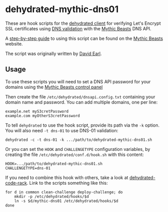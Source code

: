 dehydrated-mythic-dns01
=======================

These are hook scripts for the [dehydrated client](https://github.com/lukas2511/dehydrated)
for verifying Let's Encrypt SSL certificates using 
[DNS validation](https://letsencrypt.github.io/acme-spec/#rfc.section.7.4) with the [Mythic Beasts](https://www.mythic-beasts.com) DNS API.

A [step-by-step guide](https://www.mythic-beasts.com/support/domains/letsencrypt_dns_01) to using this script can be found on the [Mythic Beasts](https://www.mythic-beasts.com/) website.

The script was originally written by [David Earl](https://github.com/davidearl).

Usage
-----

To use these scripts you will need to set a DNS API password for your domains
using the [Mythic Beasts control panel](https://ctrlpanel.mythic-beasts.com)

Then create the file `/etc/dehydrated/dnsapi.config.txt` containing your domain
name and password. You can add multiple domains, one per line:

````
example.net myS3cretPassword
example.com myOtherS3cretPassword
````

To tell `dehydrated` to use the hook script, provide its path via the `-k`
option. You will also need `-t dns-01` to use DNS-01 validation:

````Shell
dehydrated -c -t dns-01 -k .../path/to/dehydrated-mythic-dns01.sh
````

Or you can set the `HOOK` and `CHALLENGETYPE` configuration variables, by
creating the file `/etc/dehydrated/conf.d/hook.sh` with this content:

````
HOOK=.../path/to/dehydrated-mythic-dns01.sh
CHALLENGETYPE=dns-01
````

If you need to combine this hook with others, take a look at
[dehydrated-code-rack](https://github.com/mythic-beasts/dehydrated-code-rack).
Link to the scripts something like this:

````Shell
for d in common clean-challenge deploy-challenge; do
    mkdir -p /etc/dehydrated/hooks/$d
    ln -s $d/mythic-dns01 /etc/dehydrated/hooks/$d
done
````
